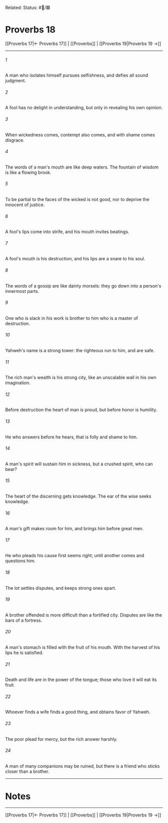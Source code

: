 Related:
Status: #📖/🟥
# Proverbs 18

[[Proverbs 17|← Proverbs 17]] | [[Proverbs]] | [[Proverbs 19|Proverbs 19 →]]
***



###### 1 
A man who isolates himself pursues selfishness, and defies all sound judgment. 

###### 2 
A fool has no delight in understanding, but only in revealing his own opinion. 

###### 3 
When wickedness comes, contempt also comes, and with shame comes disgrace. 

###### 4 
The words of a man's mouth are like deep waters. The fountain of wisdom is like a flowing brook. 

###### 5 
To be partial to the faces of the wicked is not good, nor to deprive the innocent of justice. 

###### 6 
A fool's lips come into strife, and his mouth invites beatings. 

###### 7 
A fool's mouth is his destruction, and his lips are a snare to his soul. 

###### 8 
The words of a gossip are like dainty morsels: they go down into a person's innermost parts. 

###### 9 
One who is slack in his work is brother to him who is a master of destruction. 

###### 10 
Yahweh's name is a strong tower: the righteous run to him, and are safe. 

###### 11 
The rich man's wealth is his strong city, like an unscalable wall in his own imagination. 

###### 12 
Before destruction the heart of man is proud, but before honor is humility. 

###### 13 
He who answers before he hears, that is folly and shame to him. 

###### 14 
A man's spirit will sustain him in sickness, but a crushed spirit, who can bear? 

###### 15 
The heart of the discerning gets knowledge. The ear of the wise seeks knowledge. 

###### 16 
A man's gift makes room for him, and brings him before great men. 

###### 17 
He who pleads his cause first seems right; until another comes and questions him. 

###### 18 
The lot settles disputes, and keeps strong ones apart. 

###### 19 
A brother offended is more difficult than a fortified city. Disputes are like the bars of a fortress. 

###### 20 
A man's stomach is filled with the fruit of his mouth. With the harvest of his lips he is satisfied. 

###### 21 
Death and life are in the power of the tongue; those who love it will eat its fruit. 

###### 22 
Whoever finds a wife finds a good thing, and obtains favor of Yahweh. 

###### 23 
The poor plead for mercy, but the rich answer harshly. 

###### 24 
A man of many companions may be ruined, but there is a friend who sticks closer than a brother.

---
# Notes


***
[[Proverbs 17|← Proverbs 17]] | [[Proverbs]] | [[Proverbs 19|Proverbs 19 →]]
